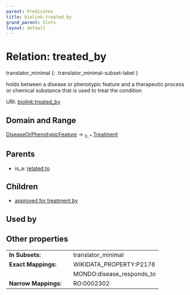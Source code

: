 ```yaml
---
parent: Predicates
title: biolink:treated_by
grand_parent: Slots
layout: default
---
```


# Relation: treated_by

translator_minimal
{: .translator_minimal-subset-label }


holds between a disease or phenotypic feature and a therapeutic process or chemical substance that is used to treat the condition

URI: [biolink:treated_by](https://w3id.org/biolink/vocab/treated_by)

## Domain and Range

[DiseaseOrPhenotypicFeature](DiseaseOrPhenotypicFeature.md) ->  <sub>0..*</sub> [Treatment](Treatment.md)

## Parents

 *  is_a: [related to](related_to.md)

## Children

 *  [approved for treatment by](approved_for_treatment_by.md)

## Used by


## Other properties

|  |  |  |
| --- | --- | --- |
| **In Subsets:** | | translator_minimal |
| **Exact Mappings:** | | WIKIDATA_PROPERTY:P2176 |
|  | | MONDO:disease_responds_to |
| **Narrow Mappings:** | | RO:0002302 |

